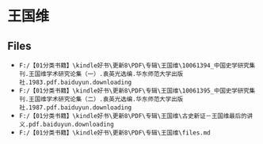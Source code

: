 # 王国维

## Files

- `F:/【01分类书籍】\kindle好书\更新8\PDF\专辑\王国维\10061394_中国史学研究集刊.王国维学术研究论集（一）.袁英光选编.华东师范大学出版社.1983.pdf.baiduyun.downloading`
- `F:/【01分类书籍】\kindle好书\更新8\PDF\专辑\王国维\10061395_中国史学研究集刊.王国维学术研究论集（二）.袁英光选编.华东师范大学出版社.1987.pdf.baiduyun.downloading`
- `F:/【01分类书籍】\kindle好书\更新8\PDF\专辑\王国维\古史新证－王国维最后的讲义.pdf.baiduyun.downloading`
- `F:/【01分类书籍】\kindle好书\更新8\PDF\专辑\王国维\files.md`
